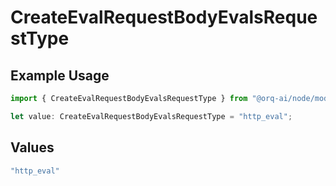 # CreateEvalRequestBodyEvalsRequestType

## Example Usage

```typescript
import { CreateEvalRequestBodyEvalsRequestType } from "@orq-ai/node/models/operations";

let value: CreateEvalRequestBodyEvalsRequestType = "http_eval";
```

## Values

```typescript
"http_eval"
```